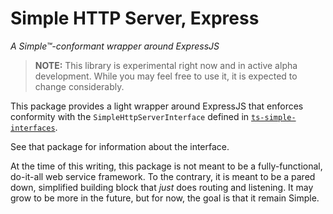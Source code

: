 # Simple HTTP Server, Express

_A Simple™-conformant wrapper around ExpressJS_

> 
> **NOTE:** This library is experimental right now and in active alpha development. While you may
> feel free to use it, it is expected to change considerably.
> 

This package provides a light wrapper around ExpressJS that enforces conformity with the
`SimpleHttpServerInterface` defined in
[`ts-simple-interfaces`](https://github.com/kael-shipman/ts-simple-interfaces/tree/master/packages/ts-simple-interfaces).

See that package for information about the interface.

At the time of this writing, this package is not meant to be a fully-functional, do-it-all web
service framework. To the contrary, it is meant to be a pared down, simplified building block
that _just_ does routing and listening. It may grow to be more in the future, but for now, the goal
is that it remain Simple.

